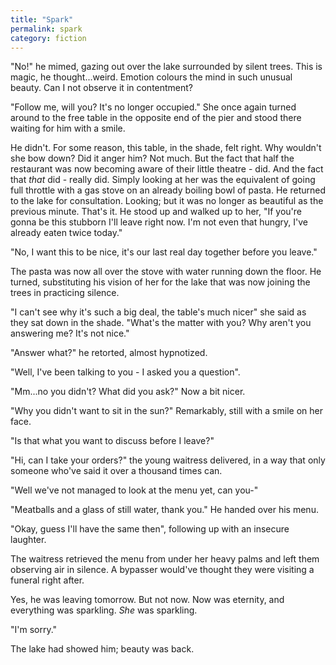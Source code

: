 ```yaml
---
title: "Spark"
permalink: spark
category: fiction
---
```


"No!" he mimed, gazing out over the lake surrounded by silent trees. This is magic, he thought...weird. Emotion colours the mind in such unusual beauty. Can I not observe it in contentment?

"Follow me, will you? It's no longer occupied." She once again turned around to the free table in the opposite end of the pier and stood there waiting for him with a smile.

He didn't. For some reason, this table, in the shade, felt right. Why wouldn't she bow down? Did it anger him? Not much. But the fact that half the restaurant was now becoming aware of their little theatre - did. And the fact that *that* did - really did. Simply looking at her was the equivalent of going full throttle with a gas stove on an already boiling bowl of pasta. He returned to the lake for consultation. Looking; but it was no longer as beautiful as the previous minute. That's it. He stood up and walked up to her, "If you're gonna be this stubborn I'll leave right now. I'm not even that hungry, I've already eaten twice today."

"No, I want this to be nice, it's our last real day together before you leave."

The pasta was now all over the stove with water running down the floor. He turned, substituting his vision of her for the lake that was now joining the trees in practicing silence.

"I can't see why it's such a big deal, the table's much nicer" she said as they sat down in the shade. "What's the matter with you? Why aren't you answering me? It's not nice."

"Answer what?" he retorted, almost hypnotized.

"Well, I've been talking to you - I asked you a question".

"Mm...no you didn't? What did you ask?" Now a bit nicer.

"Why you didn't want to sit in the sun?" Remarkably, still with a smile on her face.

"Is that what you want to discuss before I leave?"

"Hi, can I take your orders?" the young waitress delivered, in a way that only someone who've said it over a thousand times can.

"Well we've not managed to look at the menu yet, can you-"

"Meatballs and a glass of still water, thank you." He handed over his menu.

"Okay, guess I'll have the same then", following up with an insecure laughter.

The waitress retrieved the menu from under her heavy palms and left them observing air in silence. A bypasser would've thought they were visiting a funeral right after.

Yes, he was leaving tomorrow. But not now. Now was eternity, and everything was sparkling. *She* was sparkling.

"I'm sorry."

The lake had showed him; beauty was back.
